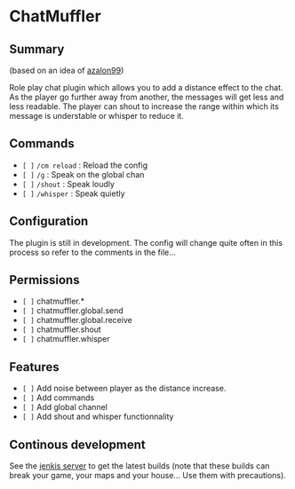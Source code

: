 # ChatMuffler

## Summary

(based on an idea of [azalon99](http://forums.bukkit.org/members/azalon99.90924720/))

Role play chat plugin which allows you to add a distance effect to the chat.
As the player go further away from another, the messages will get less and less readable.
The player can shout to increase the range within which its message is understable or whisper to reduce it.

## Commands

- `[ ]` ``/cm reload`` : Reload the config
- `[ ]` ``/g`` : Speak on the global chan
- `[ ]` ``/shout`` : Speak loudly
- `[ ]` ``/whisper`` : Speak quietly

## Configuration

The plugin is still in development. The config will change quite often in this process so refer to the comments in the file...

## Permissions

- `[ ]` chatmuffler.*
- `[ ]` chatmuffler.global.send
- `[ ]` chatmuffler.global.receive
- `[ ]` chatmuffler.shout
- `[ ]` chatmuffler.whisper

## Features

- `[ ]` Add noise between player as the distance increase.
- `[ ]` Add commands
- `[ ]` Add global channel
- `[ ]` Add shout and whisper functionnality

## Continous development

See the [jenkis server](http://ci.ribesg.fr/view/bendem/) to get the latest builds (note that these builds can break your game, your maps and your house... Use them with precautions).
